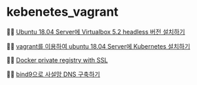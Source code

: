 # kebenetes_vagrant

:woman_factory_worker: [Ubuntu 18.04 Server에 Virtualbox 5.2 headless 버전 설치하기](https://github.com/roykang75/kubernetes_vagrant/blob/master/virtualbox_headless_setup_on_ubuntu_18.04_server.md)  

:woman_factory_worker: [vagrant를 이용하여 ubuntu 18.04 Server에 Kubernetes 설치하기](https://github.com/roykang75/kubernetes_vagrant/blob/master/kubernetes_setup_using_vagrant_on_ubuntu_1804_server.md)

:woman_factory_worker: [Docker private registry with SSL](https://github.com/roykang75/kubernetes_vagrant/blob/master/private_registry_with_ssl.md)

:woman_factory_worker: [bind9으로 사설망 DNS 구축하기](https://github.com/roykang75/kubernetes_vagrant/blob/master/private_dns.md)